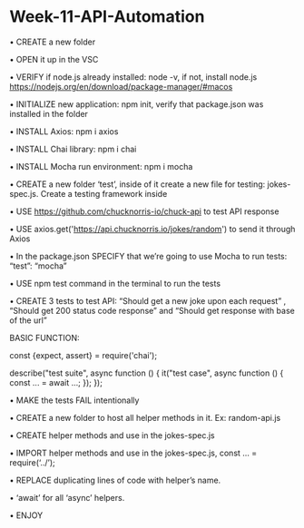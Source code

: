 # Week-11-API-Automation

•	 CREATE a new folder

•	 OPEN it up in the VSC

•	 VERIFY if node.js already installed: node -v, if not, install node.js https://nodejs.org/en/download/package-manager/#macos

•	 INITIALIZE new application: npm init, verify that package.json was installed in the folder

•	 INSTALL Axios: npm i axios

•	 INSTALL Chai library: npm i chai

•	 INSTALL Mocha run environment: npm i mocha

•	 CREATE a new folder ‘test’, inside of it create a new file for testing: jokes-spec.js. Create a testing framework inside

•	 USE https://github.com/chucknorris-io/chuck-api to test API response

•	 USE axios.get('https://api.chucknorris.io/jokes/random')  to send it through Axios

•	 In the package.json SPECIFY that we’re going to use Mocha to run tests: “test”: “mocha”

•	 USE npm test command in the terminal to run the tests

•	 CREATE 3 tests to test API: “Should get a new joke upon each request” , “Should get 200 status code response” and “Should get response with base of the url” 
  

BASIC FUNCTION:
  
const {expect, assert} = require('chai');
  
describe("test suite", async function () {
  it("test case", async function () {
  const ... = await ...;
  });
});


•	 MAKE the tests FAIL intentionally

•	 CREATE a new folder to host all helper methods in it. Ex: random-api.js

•	 CREATE helper methods and use in the jokes-spec.js

•	 IMPORT helper methods and use in the jokes-spec.js, const … = require(‘../’);

•	 REPLACE duplicating lines of code with helper’s name.

•	 ‘await’ for all ‘async’ helpers.

•	 ENJOY
